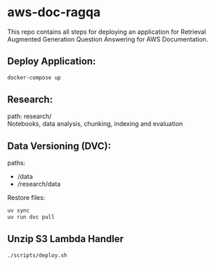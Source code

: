# aws-doc-ragqa
This repo contains all steps for deploying an application for Retrieval Augmented Generation Question Answering for AWS Documentation.

## Deploy Application:  

```bash
docker-compose up
```

## Research:  
path: research/  
Notebooks, data analysis, chunking, indexing and evaluation  

## Data Versioning (DVC):  
paths:  
- /data  
- /research/data  

Restore files:
```bash
uv sync
uv run dvc pull
```

## Unzip S3 Lambda Handler
```bash
./scripts/deploy.sh
```